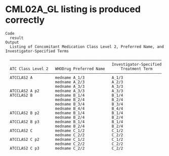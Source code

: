 # CML02A_GL listing is produced correctly

    Code
      result
    Output
      Listing of Concomitant Medication Class Level 2, Preferred Name, and Investigator-Specified Terms
      
      ———————————————————————————————————————————————————————————————————
                                                   Investigator-Specified
      ATC Class Level 2   WHODrug Preferred Name       Treatment Term    
      ———————————————————————————————————————————————————————————————————
      ATCCLAS2 A          medname A_1/3            A_1/3                 
                          medname A_2/3            A_2/3                 
                          medname A_3/3            A_3/3                 
      ATCCLAS2 A p2       medname A_3/3            A_3/3                 
      ATCCLAS2 B          medname B_1/4            B_1/4                 
                          medname B_2/4            B_2/4                 
                          medname B_3/4            B_3/4                 
                          medname B_4/4            B_4/4                 
      ATCCLAS2 B p2       medname B_1/4            B_1/4                 
                          medname B_2/4            B_2/4                 
      ATCCLAS2 B p3       medname B_1/4            B_1/4                 
                          medname B_2/4            B_2/4                 
      ATCCLAS2 C          medname C_1/2            C_1/2                 
                          medname C_2/2            C_2/2                 
      ATCCLAS2 C p2       medname C_1/2            C_1/2                 
                          medname C_2/2            C_2/2                 
      ATCCLAS2 C p3       medname C_2/2            C_2/2                 

